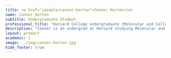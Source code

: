 ```yaml
---
title: <a href="/people/connor-horton">Connor Horton</a>
name: Connor Horton
subtitle: Undergraduate Student
professional_title: "Harvard College undergraduate (Molecular and Cellular Biology), Undergraduate Researcher (2017-2018)"  # Joined professional titles
description: "Connor is an undergrad at Harvard studying Molecular and Cellular Biology. He's conducting research on single-cell Hi-C for his senior thesis and as part of the 4D Nucleome Project. Previously he worked in the Silver Lab, where he helped to develop genome editing tools. After finishing his degree, Connor hopes to pursue a PhD. At Harvard, Connor sings with the Glee Club and is involved with Student Mental Health Liaisons. He is a proud member of Winthrop House (of which Professor Park was also a member!)"
layout: product
academic: 1
image: ../img/connor-horton.jpg
hide_footer: true
---
```


